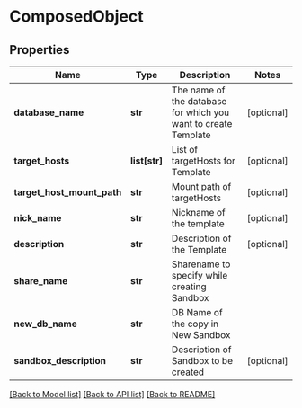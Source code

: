 # ComposedObject

## Properties
Name | Type | Description | Notes
------------ | ------------- | ------------- | -------------
**database_name** | **str** | The name of the database for which you want to create Template | [optional] 
**target_hosts** | **list[str]** | List of targetHosts for Template | [optional] 
**target_host_mount_path** | **str** | Mount path of targetHosts | [optional] 
**nick_name** | **str** | Nickname of the template | [optional] 
**description** | **str** | Description of the Template | [optional] 
**share_name** | **str** | Sharename to specify while creating Sandbox | 
**new_db_name** | **str** | DB Name of the copy in New Sandbox | 
**sandbox_description** | **str** | Description of Sandbox to be created | [optional] 

[[Back to Model list]](../README.md#documentation-for-models) [[Back to API list]](../README.md#documentation-for-api-endpoints) [[Back to README]](../README.md)


